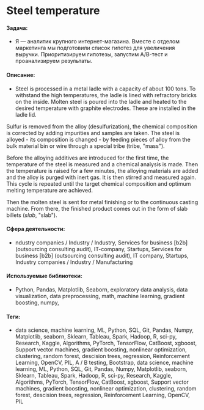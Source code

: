 # Steel temperature

#### Задача: 
- Я — аналитик крупного интернет-магазина. Вместе с отделом маркетинга мы подготовили список гипотез для увеличения выручки. Приоритизируем гипотезы, запустим A/B-тест и проанализируем результаты.

#### Описание:
- Steel is processed in a metal ladle with a capacity of about 100 tons. To withstand the high temperatures, the ladle is lined with refractory bricks on the inside. Molten steel is poured into the ladle and heated to the desired temperature with graphite electrodes. These are installed in the ladle lid. 

Sulfur is removed from the alloy (desulfurization), the chemical composition is corrected by adding impurities and samples are taken. The steel is alloyed - its composition is changed - by feeding pieces of alloy from the bulk material bin or wire through a special tribe (tribe, "mass").

Before the alloying additives are introduced for the first time, the temperature of the steel is measured and a chemical analysis is made. Then the temperature is raised for a few minutes, the alloying materials are added and the alloy is purged with inert gas. It is then stirred and measured again. This cycle is repeated until the target chemical composition and optimum melting temperature are achieved.

Then the molten steel is sent for metal finishing or to the continuous casting machine. From there, the finished product comes out in the form of slab billets (*slab*, "slab").


#### Сфера деятельности: 
- ndustry companies / Industry / Industry, Services for business [b2b] (outsourcing consulting audit), IT-company, Startups, Services for business [b2b] (outsourcing consulting audit), IT company, Startups, Industry companies / Industry / Manufacturing

#### Используемые библиотеки:
- Python, Pandas, Matplotlib, Seaborn, exploratory data analysis, data visualization, data preprocessing, math, machine learning, gradient boosting, numpy, 

#### Теги:
- data science, machine learning, ML, Python, SQL, Git, Pandas, Numpy, Matplotlib, seaborn, Sklearn, Tableau, Spark, Hadoop, R, sci-py, Research, Kaggle, Algorithms, PyTorch, TensorFlow, CatBoost, xgboost, Support vector machines, gradient boosting, nonlinear optimization, clustering, random forest, descision trees, regression, Reinforcement Learning, OpenCV, PIL, A / B testing, Bootstrap, data science, machine learning, ML, Python, SQL, Git, Pandas, Numpy, Matplotlib, seaborn, Sklearn, Tableau, Spark, Hadoop, R, sci-py, Research, Kaggle, Algorithms, PyTorch, TensorFlow, CatBoost, xgboost, Support vector machines, gradient boosting, nonlinear optimization, clustering, random forest, descision trees, regression, Reinforcement Learning, OpenCV, PIL
